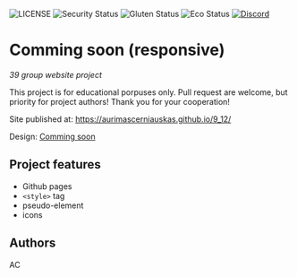 ![LICENSE](https://img.shields.io/badge/license-MIT-blue.svg?style=flat-square)
![Security Status](https://img.shields.io/security-headers?label=Security&url=https%3A%2F%2Fgithub.com&style=flat-square)
![Gluten Status](https://img.shields.io/badge/Gluten-Free-green.svg)
![Eco Status](https://img.shields.io/badge/ECO-Friendly-green.svg)
[![Discord](https://discord.com/api/guilds/571393319201144843/widget.png)](https://discord.gg/dRwW4rw)

# Comming soon (responsive)

_39 group website project_

This project is for educational porpuses only. Pull request are welcome, but priority for project authors! Thank you for your cooperation!

Site published at: https://aurimascerniauskas.github.io/9_12/

Design: [Comming soon](https://cdn.discordapp.com/attachments/850245533838868480/850246473362178048/coming-soon-wide.png)

## Project features

-   Github pages
-   `<style>` tag
-   pseudo-element
-   icons

## Authors

AC